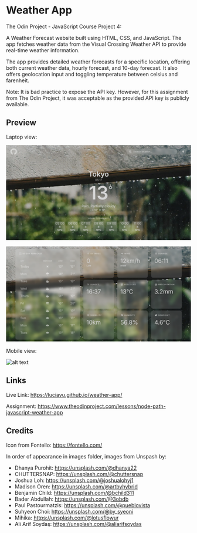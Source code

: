 # Weather App

The Odin Project - JavaScript Course Project 4:

A Weather Forecast website built using HTML, CSS, and JavaScript. The app fetches weather data from the Visual Crossing Weather API to provide real-time weather information.

The app provides detailed weather forecasts for a specific location, offering both current weather data, hourly forecast, and 10-day forecast. It also offers geolocation input and toggling temperature between celsius and farenheit.

Note: It is bad practice to expose the API key. However, for this assignment from The Odin Project, it was acceptable as the provided API key is publicly available.

## Preview

Laptop view:

![alt text](src/img/preview/preview.png)

![alt text](src/img/preview/preview2.png)

Mobile view:

![alt text](src/img/preview/preview4.png)

## Links

Live Link: https://luciavu.github.io/weather-app/

Assignment: https://www.theodinproject.com/lessons/node-path-javascript-weather-app

## Credits

Icon from Fontello: https://fontello.com/

In order of appearance in images folder, images from Unspash by:

- Dhanya Purohit: https://unsplash.com/@dhanya22
- CHUTTERSNAP: https://unsplash.com/@chuttersnap
- Joshua Loh: https://unsplash.com/@joshualohyj1
- Madison Oren: https://unsplash.com/@artbyhybrid
- Benjamin Child: https://unsplash.com/@bchild311
- Bader Abdullah: https://unsplash.com/@3obdb
- Paul Pastourmatzis: https://unsplash.com/@pueblovista
- Suhyeon Choi: https://unsplash.com/@by_syeoni
- Mihika: https://unsplash.com/@lotusflowur
- Ali Arif Soydaş: https://unsplash.com/@aliarifsoydas
